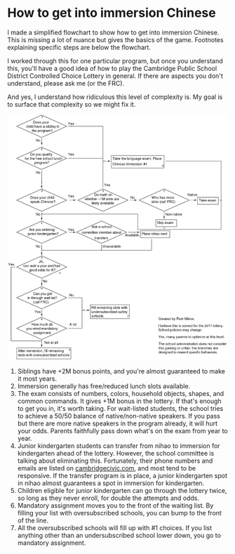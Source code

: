 How to get into immersion Chinese
===============

I made a simplified flowchart to show how to get into immersion
Chinese. This is missing a lot of nuance but gives the basics of the
game. Footnotes explaining specific steps are below the flowchart.

I worked through this for one particular program, but once you
understand this, you'll have a good idea of how to play the Cambridge
Public School District Controlled Choice Lottery in general. If there
are aspects you don't understand, please ask me (or the FRC).

And yes, I understand how ridiculous this level of complexity is. My
goal is to surface that complexity so we might fix it.

![Flowchart for making it into immersion Chinese](chinese-immersion-flowchart.png)

1. Siblings have +2M bonus points, and you're almost guaranteed to make it most years.
2. Immersion generally has free/reduced lunch slots available.
3. The exam consists of numbers, colors, household objects, shapes, and common commands. It gives +1M bonus in the lottery. If that's enough to get you in, it's worth taking. For wait-listed students, the school tries to achieve a 50/50 balance of native/non-native speakers. If you pass but there are more native speakers in the program already, it will hurt your odds. Parents faithfully pass down what's on the exam from year to year.
4. Junior kindergarten students can transfer from nihao to immersion for kindergarten ahead of the lottery. However, the school committee is talking about eliminating this. Fortunately, their phone numbers and emails are listed on [cambridgecivic.com](http://vote.cambridgecivic.com/), and most tend to be responsive. If the transfer program is in place, a junior kindergarten spot in nihao almost guarantees a spot in immersion for kindergarten. 
5. Children eligible for junior kindergarten can go through the lottery twice, so long as they never enroll, for double the attempts and odds.
6. Mandatory assignment moves you to the front of the waiting list. By filling your list with oversubscribed schools, you can bump to the front of the line.
7. All the oversubscribed schools will fill up with #1 choices. If you list anything other than an undersubscribed school lower down, you go to mandatory assignment.
